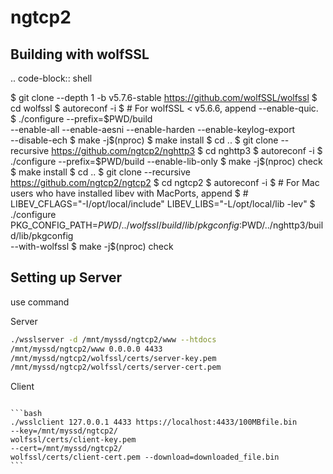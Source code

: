 ngtcp2
======

Building with wolfSSL
------------------

.. code-block:: shell

   $ git clone --depth 1 -b v5.7.6-stable https://github.com/wolfSSL/wolfssl
   $ cd wolfssl
   $ autoreconf -i
   $ # For wolfSSL < v5.6.6, append --enable-quic.
   $ ./configure --prefix=$PWD/build \
       --enable-all --enable-aesni --enable-harden --enable-keylog-export \
       --disable-ech
   $ make -j$(nproc)
   $ make install
   $ cd ..
   $ git clone --recursive https://github.com/ngtcp2/nghttp3
   $ cd nghttp3
   $ autoreconf -i
   $ ./configure --prefix=$PWD/build --enable-lib-only
   $ make -j$(nproc) check
   $ make install
   $ cd ..
   $ git clone --recursive https://github.com/ngtcp2/ngtcp2
   $ cd ngtcp2
   $ autoreconf -i
   $ # For Mac users who have installed libev with MacPorts, append
   $ # LIBEV_CFLAGS="-I/opt/local/include" LIBEV_LIBS="-L/opt/local/lib -lev"
   $ ./configure PKG_CONFIG_PATH=$PWD/../wolfssl/build/lib/pkgconfig:$PWD/../nghttp3/build/lib/pkgconfig \
       --with-wolfssl
   $ make -j$(nproc) check


Setting up Server
-------------

use command 

Server

```bash
./wsslserver -d /mnt/myssd/ngtcp2/www --htdocs
/mnt/myssd/ngtcp2/www 0.0.0.0 4433
/mnt/myssd/ngtcp2/wolfssl/certs/server-key.pem
/mnt/myssd/ngtcp2/wolfssl/certs/server-cert.pem
```

Client
~~~~~~

```bash
./wsslclient 127.0.0.1 4433 https://localhost:4433/100MBfile.bin
--key=/mnt/myssd/ngtcp2/
wolfssl/certs/client-key.pem
--cert=/mnt/myssd/ngtcp2/
wolfssl/certs/client-cert.pem --download=downloaded_file.bin
```
